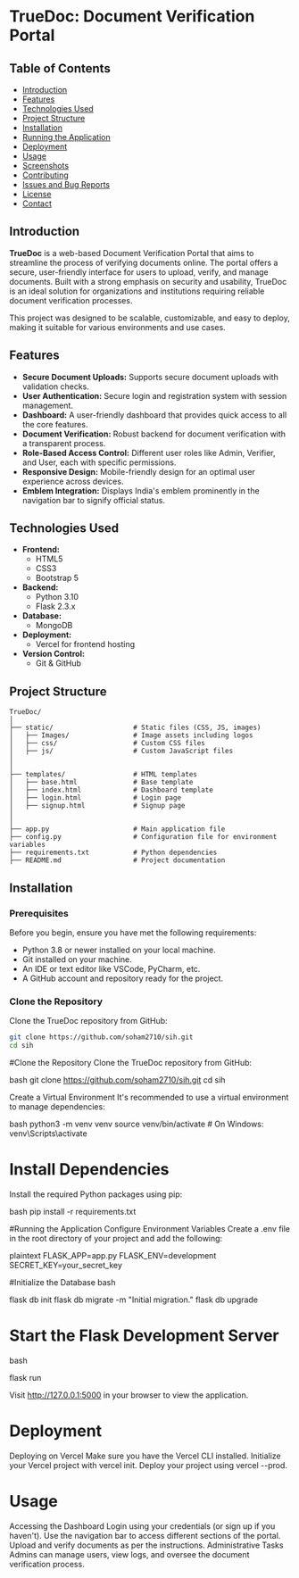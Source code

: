 # TrueDoc: Document Verification Portal

## Table of Contents

- [Introduction](#introduction)
- [Features](#features)
- [Technologies Used](#technologies-used)
- [Project Structure](#project-structure)
- [Installation](#installation)
- [Running the Application](#running-the-application)
- [Deployment](#deployment)
- [Usage](#usage)
- [Screenshots](#screenshots)
- [Contributing](#contributing)
- [Issues and Bug Reports](#issues-and-bug-reports)
- [License](#license)
- [Contact](#contact)

## Introduction

**TrueDoc** is a web-based Document Verification Portal that aims to streamline the process of verifying documents online. The portal offers a secure, user-friendly interface for users to upload, verify, and manage documents. Built with a strong emphasis on security and usability, TrueDoc is an ideal solution for organizations and institutions requiring reliable document verification processes.

This project was designed to be scalable, customizable, and easy to deploy, making it suitable for various environments and use cases.

## Features

- **Secure Document Uploads:** Supports secure document uploads with validation checks.
- **User Authentication:** Secure login and registration system with session management.
- **Dashboard:** A user-friendly dashboard that provides quick access to all the core features.
- **Document Verification:** Robust backend for document verification with a transparent process.
- **Role-Based Access Control:** Different user roles like Admin, Verifier, and User, each with specific permissions.
- **Responsive Design:** Mobile-friendly design for an optimal user experience across devices.
- **Emblem Integration:** Displays India's emblem prominently in the navigation bar to signify official status.

## Technologies Used

- **Frontend:**
  - HTML5
  - CSS3
  - Bootstrap 5
- **Backend:**
  - Python 3.10
  - Flask 2.3.x
- **Database:**
  - MongoDB
- **Deployment:**
  - Vercel for frontend hosting
- **Version Control:**
  - Git & GitHub

## Project Structure

```plaintext
TrueDoc/
│
├── static/                    # Static files (CSS, JS, images)
│   ├── Images/                # Image assets including logos
│   ├── css/                   # Custom CSS files
│   ├── js/                    # Custom JavaScript files
│   
│
├── templates/                 # HTML templates
│   ├── base.html              # Base template
│   ├── index.html             # Dashboard template
│   ├── login.html             # Login page
│   ├── signup.html            # Signup page
│   
│
├── app.py                     # Main application file
├── config.py                  # Configuration file for environment variables
├── requirements.txt           # Python dependencies
├── README.md                  # Project documentation
```

## Installation

### Prerequisites

Before you begin, ensure you have met the following requirements:

- Python 3.8 or newer installed on your local machine.
- Git installed on your machine.
- An IDE or text editor like VSCode, PyCharm, etc.
- A GitHub account and repository ready for the project.

### Clone the Repository

Clone the TrueDoc repository from GitHub:

```bash
git clone https://github.com/soham2710/sih.git
cd sih
```

#Clone the Repository
Clone the TrueDoc repository from GitHub:

bash
git clone https://github.com/soham2710/sih.git
cd sih

Create a Virtual Environment
It's recommended to use a virtual environment to manage dependencies:

bash
python3 -m venv venv
source venv/bin/activate   # On Windows: venv\Scripts\activate

# Install Dependencies
Install the required Python packages using pip:

bash
pip install -r requirements.txt

#Running the Application
Configure Environment Variables
Create a .env file in the root directory of your project and add the following:

plaintext
FLASK_APP=app.py
FLASK_ENV=development
SECRET_KEY=your_secret_key


#Initialize the Database
bash

flask db init
flask db migrate -m "Initial migration."
flask db upgrade

# Start the Flask Development Server
bash

flask run

Visit http://127.0.0.1:5000 in your browser to view the application.

# Deployment
Deploying on Vercel
Make sure you have the Vercel CLI installed.
Initialize your Vercel project with vercel init.
Deploy your project using vercel --prod.


# Usage
Accessing the Dashboard
Login using your credentials (or sign up if you haven't).
Use the navigation bar to access different sections of the portal.
Upload and verify documents as per the instructions.
Administrative Tasks
Admins can manage users, view logs, and oversee the document verification process.
